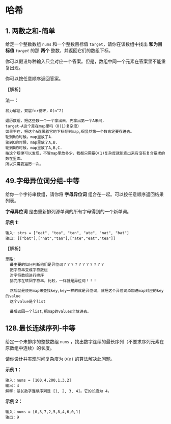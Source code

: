 # 哈希

## 1. 两数之和-简单

给定一个整数数组 `nums` 和一个整数目标值 `target`，请你在该数组中找出 **和为目标值** *`target`* 的那 **两个** 整数，并返回它们的数组下标。

你可以假设每种输入只会对应一个答案。但是，数组中同一个元素在答案里不能重复出现。

你可以按任意顺序返回答案。

【解析】

法一：

```
暴力解法，双层for循环，O(n^2)
```

```
遍历数组，把这些数一个一个拿出来，先拿出第一个A来问，
target-A这个差在map里吗（O(1)复杂度）
如果不在，把这个A连带着它的下标存到map,很显然第一个数肯定要存进去。
轮到B的时候，map里放了A.
轮到C的时候，map里放了A,B.
轮到D的时候，map里放了A,B,C.
按这个规律可以发现，不管map里放多少，我都只需要O(1)复杂度就能查出来有没有复合要求的数在里面。
所以只需要遍历一次。
```

## 49.字母异位词分组-中等

给你一个字符串数组，请你将 **字母异位词** 组合在一起。可以按任意顺序返回结果列表。

**字母异位词** 是由重新排列源单词的所有字母得到的一个新单词。

**示例 1:**

```
输入: strs = ["eat", "tea", "tan", "ate", "nat", "bat"]
输出: [["bat"],["nat","tan"],["ate","eat","tea"]]
```

【解析】

```
思路：
  最主要的如何判断他们是异位词？？？？？？？？？？？
  把字符串变成字符数组
  对字符数组进行排序
  排完序在转回字符串，比较，一样就是异位词！！！

  然后就是使用map来查找key,key一样的就是异位词，就把这个异位词添加进map对应的key的value
  这个value是个list

  最后返回一个list,把map的values全放进去。
```

## 128.最长连续序列-中等

给定一个未排序的整数数组 `nums` ，找出数字连续的最长序列（不要求序列元素在原数组中连续）的长度。

请你设计并实现时间复杂度为 `O(n)` 的算法解决此问题。

**示例 1：**

```
输入：nums = [100,4,200,1,3,2]
输出：4
解释：最长数字连续序列是 [1, 2, 3, 4]。它的长度为 4。
```

**示例 2：**

```
输入：nums = [0,3,7,2,5,8,4,6,0,1]
输出：9
```